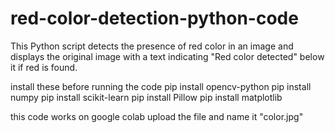 # red-color-detection-python-code
This Python script detects the presence of red color in an image and displays the original image with a text indicating "Red color detected" below it if red is found.

install these before running the code
pip install opencv-python
pip install numpy
pip install scikit-learn
pip install Pillow
pip install matplotlib

this code works on google colab
upload the file and name it "color.jpg"
